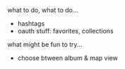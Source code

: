 what to do, what to do...

- hashtags
- oauth stuff: favorites, collections

what might be fun to try...

- choose btween album & map view